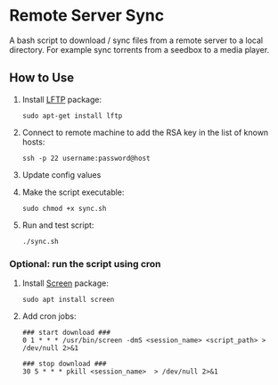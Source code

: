 # Remote Server Sync

A bash script to download / sync files from a remote server to a local directory. For example sync torrents from a seedbox to a media player.

## How to Use

1. Install [LFTP](https://lftp.yar.ru) package:

    ```
    sudo apt-get install lftp
    ```

1. Connect to remote machine to add the RSA key in the list of known hosts:

    ```
    ssh -p 22 username:password@host
    ```

1. Update config values

1. Make the script executable:

    ```
    sudo chmod +x sync.sh
    ```

1. Run and test script:

    ```
    ./sync.sh
    ```

### Optional: run the script using cron

1. Install [Screen](https://linux.die.net/man/1/screen) package: 

    ```
    sudo apt install screen
    ```

1. Add cron jobs:

    ```
    ### start download ###
    0 1 * * * /usr/bin/screen -dmS <session_name> <script_path> > /dev/null 2>&1

    ### stop download ###
    30 5 * * * pkill <session_name>  > /dev/null 2>&1
    ```